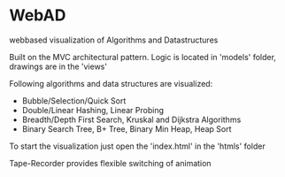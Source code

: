 # WebAD
webbased visualization of Algorithms and Datastructures

Built on the MVC architectural pattern. Logic is located in 'models' folder, drawings are in the 'views'

Following algorithms and data structures are visualized:
* Bubble/Selection/Quick Sort
* Double/Linear Hashing, Linear Probing
* Breadth/Depth First Search, Kruskal and Dijkstra Algorithms
* Binary Search Tree, B+ Tree, Binary Min Heap, Heap Sort

To start the visualization just open the 'index.html' in the 'htmls' folder

Tape-Recorder provides flexible switching of animation
